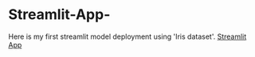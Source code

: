 # Streamlit-App-
Here is my first streamlit model deployment using 'Iris dataset'.
[Streamlit App](https://karanpk02-streamlit-app--iris-webapp-hvkbp3.streamlit.app/)
